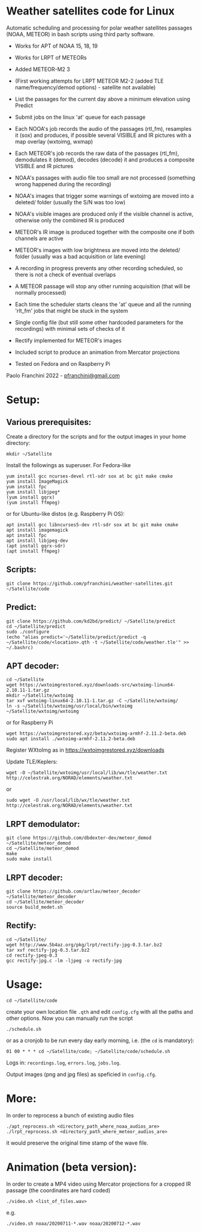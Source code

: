 # Weather satellites code for Linux

Automatic scheduling and processing for polar weather satellites passages (NOAA, METEOR) in bash scripts using third party software.

- Works for APT of NOAA 15, 18, 19
- Works for LRPT of METEORs
- Added METEOR-M2 3
- (First working attempts for LRPT METEOR M2-2 (added TLE name/frequency/demod options) - satellite not available)

- List the passages for the current day above a minimum elevation using Predict
- Submit jobs on the linux 'at' queue for each passage
- Each NOOA's job records the audio of the passages (rtl_fm), resamples it (sox) and produces, if possible several VISIBLE and IR pictures with a map overlay (wxtoimg, wxmap)
- Each METEOR's job records the raw data of the passages (rtl_fm), demodulates it (demod), decodes (decode) it and produces a composite VISIBLE and IR pictures
- NOAA's passages with audio file too small are not processed (something wrong happened during the recording)
- NOAA's images that trigger some warnings of wxtoimg are moved into a deleted/ folder (usually the S/N was too low)
- NOAA's visible images are produced only if the visible channel is active, otherwise only the combined IR is produced
- METEOR's IR image is produced together with the composite one if both channels are active
- METEOR's images with low brightness are moved into the deleted/ folder (usually was a bad acquisition or late evening)
- A recording in progress prevents any other recording scheduled, so there is not a check of eventual overlaps
- A METEOR passage will stop any other running acquisition (that will be normally processed)
- Each time the scheduler starts cleans the 'at' queue and all the running 'rlt_fm' jobs that might be stuck in the system
- Single config file (but still some other hardcoded parameters for the recordings) with minimal sets of checks of it
- Rectify implemented for METEOR's images
- Included script to produce an animation from Mercator projections
- Tested on Fedora and on Raspberry Pi

Paolo Franchini 2022 - pfranchini@gmail.com

Setup:
=====

Various prerequisites:
---------------------
Create a directory for the scripts and for the output images in your home directory:
```
mkdir ~/Satellite
```
Install the followings as superuser. For Fedora-like
```
yum install gcc ncurses-devel rtl-sdr sox at bc git make cmake
yum install ImageMagick
yum install fpc
yum install libjpeg*
(yum install gqrx)
(yum install ffmpeg)
```
or for Ubuntu-like distos (e.g. Raspberry Pi OS):
```
apt install gcc libncurses5-dev rtl-sdr sox at bc git make cmake
apt install imagemagick
apt install fpc
apt install libjpeg-dev
(apt install gqrx-sdr)
(apt install ffmpeg)
```

Scripts:
-------
```
git clone https://github.com/pfranchini/weather-satellites.git ~/Satellite/code
```

Predict:
-------
```
git clone https://github.com/kd2bd/predict/ ~/Satellite/predict
cd ~/Satellite/predict
sudo ./configure
(echo "alias predict='~/Satellite/predict/predict -q ~/Satellite/code/<location>.qth -t ~/Satellite/code/weather.tle'" >> ~/.bashrc)
```

APT decoder:
-----------
```
cd ~/Satellite
wget https://wxtoimgrestored.xyz/downloads-src/wxtoimg-linux64-2.10.11-1.tar.gz
mkdir ~/Satellite/wxtoimg
tar xvf wxtoimg-linux64-2.10.11-1.tar.gz -C ~/Satellite/wxtoimg/
ln -s ~/Satellite/wxtoimg/usr/local/bin/wxtoimg ~/Satellite/wxtoimg/wxtoimg
```
or for Raspberry Pi
```
wget https://wxtoimgrestored.xyz/beta/wxtoimg-armhf-2.11.2-beta.deb
sudo apt install ./wxtoimg-armhf-2.11.2-beta.deb
```
Register WXtoImg as in https://wxtoimgrestored.xyz/downloads

Update TLE/Keplers:
```
wget -O ~/Satellite/wxtoimg/usr/local/lib/wx/tle/weather.txt http://celestrak.org/NORAD/elements/weather.txt
```
or
```
sudo wget -O /usr/local/lib/wx/tle/weather.txt http://celestrak.org/NORAD/elements/weather.txt
```



LRPT demodulator:
----------------
```
git clone https://github.com/dbdexter-dev/meteor_demod ~/Satellite/meteor_demod
cd ~/Satellite/meteor_demod
make
sudo make install
```

LRPT decoder:
------------
```
git clone https://github.com/artlav/meteor_decoder ~/Satellite/meteor_decoder
cd ~/Satellite/meteor_decoder
source build_medet.sh
```

Rectify:
-------
```
cd ~/Satellite/
wget http://www.5b4az.org/pkg/lrpt/rectify-jpg-0.3.tar.bz2
tar xvf rectify-jpg-0.3.tar.bz2
cd rectify-jpeg-0.3
gcc rectify-jpg.c -lm -ljpeg -o rectify-jpg
```


Usage:
=====
```
cd ~/Satellite/code
```
create your own location file `.qth` and edit `config.cfg` with all the paths and other options.
Now you can manually run the script
```
./schedule.sh
```
or as a cronjob to be run every day early morning, i.e. (the `cd` is mandatory):
```
01 00 * * * cd ~/Satellite/code; ~/Satellite/code/schedule.sh
```

Logs in: `recordings.log`, `errors.log`, `jobs.log`.

Output images (png and jpg files) as speficied in `config.cfg`.

More:
====
In order to reprocess a bunch of existing audio files
```
./apt_reprocess.sh <directory_path_where_noaa_audios_are>  
./lrpt_reprocess.sh <directory_path_where_meteor_audios_are>  
```
it would preserve the original time stamp of the wave file.

Animation (beta version):
========================
In order to create a MP4 video using Mercator projections for a cropped IR passage (the coordinates are hard coded)
```
./video.sh <list_of_files.wav>
```
e.g.
```
./video.sh noaa/20200711-*.wav noaa/20200712-*.wav
```
